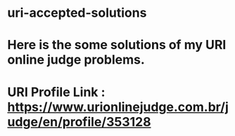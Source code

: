 # uri-accepted-solutions
# Here is the some solutions of my URI online judge problems.
# URI Profile Link : https://www.urionlinejudge.com.br/judge/en/profile/353128
